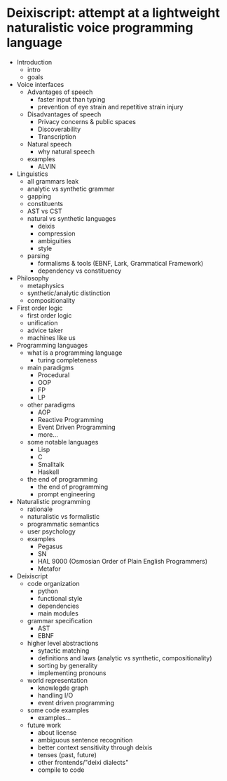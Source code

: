 # Deixiscript: attempt at a lightweight naturalistic voice programming language

- Introduction
	- intro
	- goals
- Voice interfaces
	- Advantages of speech
		- faster input than typing
		- prevention of eye strain and repetitive strain injury
	- Disadvantages of speech
		- Privacy concerns & public spaces
		- Discoverability
		- Transcription
	- Natural speech
		- why natural speech
	- examples
		- ALVIN
- Linguistics
	- all grammars leak
	- analytic vs synthetic grammar
	- gapping
	- constituents
	- AST vs CST
	- natural vs synthetic languages
		- deixis
		- compression
		- ambiguities
		- style
	- parsing
		- formalisms & tools (EBNF, Lark, Grammatical Framework)
		- dependency vs constituency
- Philosophy
	- metaphysics
	- synthetic/analytic distinction
	- compositionality
- First order logic
	- first order logic
	- unification
	- advice taker
	- machines like us
- Programming languages
	- what is a programming language
		- turing completeness
	- main paradigms
		- Procedural
		- OOP
		- FP
		- LP
	- other paradigms
		- AOP
		- Reactive Programming
		- Event Driven Programming
		- more...
	- some notable languages
		- Lisp
		- C
		- Smalltalk
		- Haskell
	- the end of programming
		- the end of programming
		- prompt engineering
- Naturalistic programming
	- rationale
	- naturalistic vs formalistic
	- programmatic semantics
	- user psychology
	- examples
		- Pegasus
		- SN
		- HAL 9000 (Osmosian Order of Plain English Programmers)
		- Metafor
- Deixiscript
	- code organization
		- python
		- functional style
		- dependencies
		- main modules
	- grammar specification
		- AST
		- EBNF
	- higher level abstractions
		- sytactic matching
		- definitions and laws (analytic vs synthetic, compositionality)
		- sorting by generality
		- implementing pronouns
	- world representation
		- knowlegde graph
		- handling I/O
		- event driven programming
	- some code examples
		- examples...
	- future work
		- about license
		- ambiguous sentence recognition
		- better context sensitivity through deixis	
		- tenses (past, future)
		- other frontends/"deixi dialects"
		- compile to code
